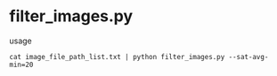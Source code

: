 filter\_images.py
============================

usage

```
cat image_file_path_list.txt | python filter_images.py --sat-avg-min=20
```



